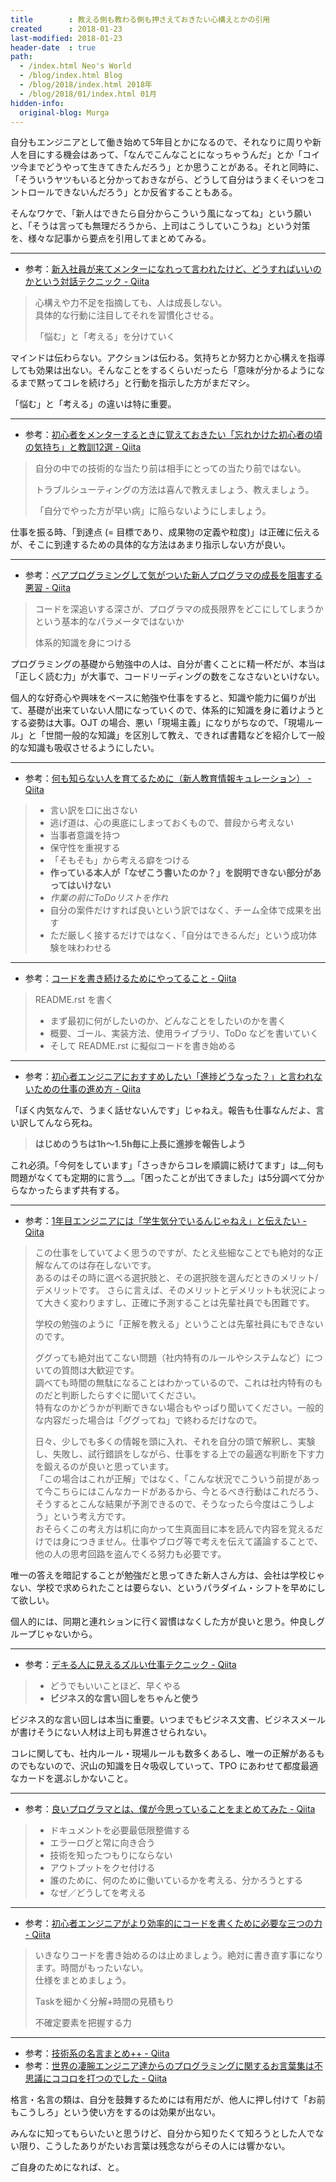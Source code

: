 ```yaml
---
title        : 教える側も教わる側も押さえておきたい心構えとかの引用
created      : 2018-01-23
last-modified: 2018-01-23
header-date  : true
path:
  - /index.html Neo's World
  - /blog/index.html Blog
  - /blog/2018/index.html 2018年
  - /blog/2018/01/index.html 01月
hidden-info:
  original-blog: Murga
---
```


自分もエンジニアとして働き始めて5年目とかになるので、それなりに周りや新人を目にする機会はあって、「なんでこんなことになっちゃうんだ」とか「コイツ今までどうやって生きてきたんだろう」とか思うことがある。それと同時に、「そういうヤツもいると分かっておきながら、どうして自分はうまくそいつをコントロールできないんだろう」とか反省することもある。

そんなワケで、「新人はできたら自分からこういう風になってね」という願いと、「そうは言っても無理だろうから、上司はこうしていこうね」という対策を、様々な記事から要点を引用してまとめてみる。

---

- 参考：[新入社員が来てメンターになれって言われたけど、どうすればいいのかという対話テクニック - Qiita](https://qiita.com/hirokidaichi/items/2e8e731acfd7b6c7e02f)

> 心構えや力不足を指摘しても、人は成長しない。  
> 具体的な行動に注目してそれを習慣化させる。
> 
> 「悩む」と「考える」を分けていく

マインドは伝わらない。アクションは伝わる。気持ちとか努力とか心構えを指導しても効果は出ない。そんなことをするくらいだったら「意味が分かるようになるまで黙ってコレを続けろ」と行動を指示した方がまだマシ。

「悩む」と「考える」の違いは特に重要。

---

- 参考：[初心者をメンターするときに覚えておきたい「忘れかけた初心者の頃の気持ち」と教訓12選 - Qiita](https://qiita.com/ynii/items/3233073ba18c438899e2)

> 自分の中での技術的な当たり前は相手にとっての当たり前ではない。
> 
> トラブルシューティングの方法は喜んで教えましょう、教えましょう。
> 
> 「自分でやった方が早い病」に陥らないようにしましょう。

仕事を振る時、「到達点 (= 目標であり、成果物の定義や粒度)」は正確に伝えるが、そこに到達するための具体的な方法はあまり指示しない方が良い。

---

- 参考：[ペアプログラミングして気がついた新人プログラマの成長を阻害する悪習 - Qiita](https://qiita.com/hirokidaichi/items/27c757d92b6915e8ecf7)

> コードを深追いする深さが、プログラマの成長限界をどこにしてしまうかという基本的なパラメータではないか
> 
> 体系的知識を身につける

プログラミングの基礎から勉強中の人は、自分が書くことに精一杯だが、本当は「正しく読む力」が大事で、コードリーディングの数をこなさないといけない。

個人的な好奇心や興味をベースに勉強や仕事をすると、知識や能力に偏りが出て、基礎が出来ていない人間になっていくので、体系的に知識を身に着けようとする姿勢は大事。OJT の場合、悪い「現場主義」になりがちなので、「現場ルール」と「世間一般的な知識」を区別して教え、できれば書籍などを紹介して一般的な知識も吸収させるようにしたい。

---

- 参考：[何も知らない人を育てるために（新人教育情報キュレーション） - Qiita](https://qiita.com/itagakishintaro/items/ca4b60e5fb652160685f)

> - 言い訳を口に出さない
> - 逃げ道は、心の奥底にしまっておくもので、普段から考えない
> - 当事者意識を持つ
> - 保守性を重視する
> - 「そもそも」から考える癖をつける
> - __作っている本人が「なぜこう書いたのか？」を説明できない部分があってはいけない__
> - _作業の前にToDoリストを作れ_
> - 自分の案件だけすれば良いという訳ではなく、チーム全体で成果を出す
> - ただ厳しく接するだけではなく、「自分はできるんだ」という成功体験を味わわせる

---

- 参考：[コードを書き続けるためにやってること - Qiita](https://qiita.com/voluntas/items/f8eceda58f1bdfd33905)

> README.rst を書く
> 
> - まず最初に何がしたいのか、どんなことをしたいのかを書く
> - 概要、ゴール、実装方法、使用ライブラリ、ToDo などを書いていく
> - そして README.rst に擬似コードを書き始める

---

- 参考：[初心者エンジニアにおすすめしたい「進捗どうなった？」と言われないための仕事の進め方 - Qiita](https://qiita.com/soyanchu/items/d1cb9785fc211941a009)

「ぼく内気なんで、うまく話せないんです」じゃねえ。報告も仕事なんだよ、言い訳してんなら死ね。

> __はじめのうちは1h〜1.5h毎に上長に進捗を報告しよう__

これ必須。「今何をしています」「さっきからコレを順調に続けてます」は__何も問題がなくても定期的に言う__。「困ったことが出てきました」は5分調べて分からなかったらまず共有する。

---

- 参考：[1年目エンジニアには「学生気分でいるんじゃねえ」と伝えたい - Qiita](https://qiita.com/ttsuzo/items/ed8768b9ba46d3e8e86d)

> この仕事をしていてよく思うのですが、たとえ些細なことでも絶対的な正解なんてのは存在しないです。  
> あるのはその時に選べる選択肢と、その選択肢を選んだときのメリット/デメリットです。 さらに言えば、そのメリットとデメリットも状況によって大きく変わりますし、正確に予測することは先輩社員でも困難です。
> 
> 学校の勉強のように「正解を教える」ということは先輩社員にもできないのです。
> 
> ググっても絶対出てこない問題（社内特有のルールやシステムなど）についての質問は大歓迎です。  
> 調べても時間の無駄になることはわかっているので、これは社内特有のものだと判断したらすぐに聞いてください。  
> 特有なのかどうかが判断できない場合もやっぱり聞いてください。一般的な内容だった場合は「ググってね」で終わるだけなので。
> 
> 日々、少しでも多くの情報を頭に入れ、それを自分の頭で解釈し、実験し、失敗し、試行錯誤をしながら、仕事をする上での最適な判断を下す力を鍛えるのが良いと思っています。  
> 「この場合はこれが正解」ではなく、「こんな状況でこういう前提があって今こちらにはこんなカードがあるから、今とるべき行動はこれだろう、そうするとこんな結果が予測できるので、そうなったら今度はこうしよう」という考え方です。  
> おそらくこの考え方は机に向かって生真面目に本を読んで内容を覚えるだけでは身につきません。仕事やブログ等で考えを伝えて議論することで、他の人の思考回路を盗んでくる努力も必要です。

唯一の答えを暗記することが勉強だと思ってきた新人さん方は、会社は学校じゃない、学校で求められたことは要らない、というパラダイム・シフトを早めにして欲しい。

個人的には、同期と連れションに行く習慣はなくした方が良いと思う。仲良しグループじゃないから。

---

- 参考：[デキる人に見えるズルい仕事テクニック - Qiita](https://qiita.com/y_saeko/items/201a3006579f21c47ef4)

> - どうでもいいことほど、早くやる
> - __ビジネス的な言い回しをちゃんと使う__

ビジネス的な言い回しは本当に重要。いつまでもビジネス文書、ビジネスメールが書けそうにない人材は上司も昇進させられない。

コレに関しても、社内ルール・現場ルールも数多くあるし、唯一の正解があるものでもないので、沢山の知識を日々吸収していって、TPO にあわせて都度最適なカードを選ぶしかないこと。

---

- 参考：[良いプログラマとは、僕が今思っていることをまとめてみた - Qiita](https://qiita.com/zaru/items/3da2b90b066ec69ab9e9)

> - ドキュメントを必要最低限整備する
> - エラーログと常に向き合う
> - 技術を知ったつもりにならない
> - アウトプットをクセ付ける
> - 誰のために、何のために働いているかを考える、分かろうとする
> - なぜ／どうしてを考える

---

- 参考：[初心者エンジニアがより効率的にコードを書くために必要な三つの力 - Qiita](https://qiita.com/shunsuke227ono/items/36723b9c19c25d545aa1)

> いきなりコードを書き始めるのは止めましょう。絶対に書き直す事になります。時間がもったいない。  
> 仕様をまとめましょう。
> 
> Taskを細かく分解+時間の見積もり
> 
> 不確定要素を把握する力

---

- 参考：[技術系の名言まとめ++ - Qiita](https://qiita.com/kkyouhei/items/38ba41fb6b877f160e99)
- 参考：[世界の凄腕エンジニア達からのプログラミングに関するお言葉集は不思議にココロを打つのでした - Qiita](https://qiita.com/jabba/items/efcc1d7a15075e631b36)

格言・名言の類は、自分を鼓舞するためには有用だが、他人に押し付けて「お前もこうしろ」という使い方をするのは効果が出ない。

みんなに知ってもらいたいと思うけど、自分から知りたくて知ろうとした人でない限り、こうしたありがたいお言葉は残念ながらその人には響かない。

ご自身のためになれば、と。
